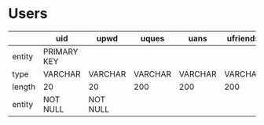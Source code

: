 # Users

||uid|upwd|uques|uans|ufriends
|---|---|---|---|---|---|
|entity|PRIMARY KEY|||||
|type|VARCHAR|VARCHAR|VARCHAR|VARCHAR|VARCHAR|
|length|20|20|200|200|200|
|entity|NOT NULL|NOT NULL|||
